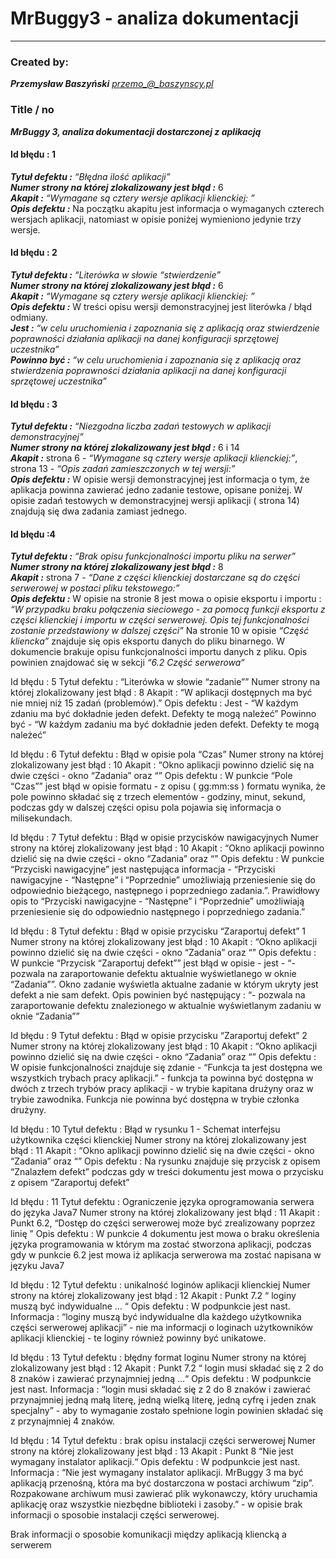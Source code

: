 # MrBuggy3 - analiza dokumentacji
****
### Created by:

***Przemysław Baszyński***
*przemo_@_baszynscy.pl*

### Title / no
***MrBuggy 3, analiza dokumentacji dostarczonej z aplikacją***


#### Id błędu : 1

***Tytuł defektu :*** *“Błędna ilość aplikacji”*\
***Numer strony na której zlokalizowany jest błąd :*** 6\
***Akapit :*** *“Wymagane są cztery wersje aplikacji klienckiej: ”*\
***Opis defektu :*** Na początku akapitu jest informacja o wymaganych czterech wersjach aplikacji, natomiast w opisie poniżej wymieniono jedynie trzy wersje.

#### Id błędu : 2

***Tytuł defektu :*** *“Literówka w słowie “stwierdzenie”*\
***Numer strony na której zlokalizowany jest błąd :*** 6\
***Akapit :*** *“Wymagane są cztery wersje aplikacji klienckiej: ”*\
***Opis defektu :*** W treści opisu wersji demonstracyjnej jest literówka / błąd odmiany.\
***Jest :*** *“w celu uruchomienia i zapoznania się z aplikacją oraz stwierdzenie poprawności działania aplikacji na danej konfiguracji sprzętowej uczestnika”*\
***Powinno być :*** *“w celu uruchomienia i zapoznania się z aplikacją oraz stwierdzenia poprawności działania aplikacji na danej konfiguracji sprzętowej uczestnika”*

#### Id błędu : 3

***Tytuł defektu :*** *“Niezgodna liczba zadań testowych w aplikacji demonstracyjnej”*\
***Numer strony na której zlokalizowany jest błąd :*** 6 i 14\
***Akapit :*** strona 6 - *“Wymagane są cztery wersje aplikacji klienckiej:”*, strona 13 - *“Opis zadań zamieszczonych w tej wersji:”*\
***Opis defektu :*** W opisie wersji demonstracyjnej jest informacja o tym, że aplikacja powinna zawierać jedno zadanie testowe, opisane poniżej. W opisie zadań testowych w demonstracyjnej wersji aplikacji ( strona 14) znajdują się dwa zadania zamiast jednego.

#### Id błędu :4

***Tytuł defektu :*** *“Brak opisu funkcjonalności importu pliku na serwer”*\
***Numer strony na której zlokalizowany jest błąd :*** 8\
***Akapit :*** strona 7 - *“Dane z części klienckiej dostarczane są do części serwerowej w postaci pliku tekstowego:”*\
***Opis defektu :*** W opisie na stronie 8 jest mowa o opisie eksportu i importu : *“W przypadku braku połączenia sieciowego - za pomocą funkcji eksportu z części klienckiej i importu w części serwerowej. Opis tej funkcjonalności zostanie przedstawiony w dalszej części”*
Na stronie 10 w opisie *“Część kliencka”* znajduje się opis eksportu danych do pliku binarnego. W dokumencie brakuje opisu funkcjonalności importu danych z pliku. Opis powinien znajdować się w sekcji *“6.2 Część serwerowa“*




Id błędu : 5
Tytuł defektu : “Literówka w słowie “zadanie””
Numer strony na której zlokalizowany jest błąd : 8
Akapit : “W aplikacji dostępnych ma być nie mniej niż 15 zadań (problemów).”
Opis defektu : 
Jest - “W każdym zdaniu ma być dokładnie jeden defekt. Defekty te mogą należeć”
Powinno być - “W każdym zadaniu ma być dokładnie jeden defekt. Defekty te mogą należeć”

Id błędu : 6
Tytuł defektu : Błąd w opisie pola “Czas”
Numer strony na której zlokalizowany jest błąd : 10
Akapit : “Okno aplikacji powinno dzielić się na dwie części - okno “Zadania” oraz “”
Opis defektu : W punkcie “Pole “Czas”” jest błąd w opisie formatu - z opisu ( gg:mm:ss ) formatu wynika, że pole powinno składać się z trzech elementów - godziny, minut, sekund, podczas gdy w dalszej części opisu pola pojawia się informacja o milisekundach.

Id błędu : 7
Tytuł defektu : Błąd w opisie przycisków nawigacyjnych
Numer strony na której zlokalizowany jest błąd : 10
Akapit : “Okno aplikacji powinno dzielić się na dwie części - okno “Zadania” oraz “”
Opis defektu : W punkcie “Przyciski nawigacyjne” jest następująca informacja - “Przyciski nawigacyjne - “Następne” i “Poprzednie” umożliwiają przeniesienie się do odpowiednio bieżącego, następnego i poprzedniego zadania.”. Prawidłowy opis to “Przyciski nawigacyjne - “Następne” i “Poprzednie” umożliwiają przeniesienie się do odpowiednio następnego i poprzedniego zadania.”

Id błędu : 8
Tytuł defektu : Błąd w opisie przycisku “Zaraportuj defekt” 1
Numer strony na której zlokalizowany jest błąd : 10
Akapit : “Okno aplikacji powinno dzielić się na dwie części - okno “Zadania” oraz “”
Opis defektu : W punkcie “Przycisk “Zaraportuj defekt”” jest błąd w opisie - jest - “- pozwala na zaraportowanie defektu aktualnie wyświetlanego w oknie “Zadania””. Okno zadanie wyświetla aktualne zadanie w którym ukryty jest defekt a nie sam defekt. Opis powinien być następujący : “- pozwala na zaraportowanie defektu znalezionego w aktualnie wyświetlanym zadaniu w oknie “Zadania””








Id błędu : 9
Tytuł defektu : Błąd w opisie przycisku “Zaraportuj defekt” 2
Numer strony na której zlokalizowany jest błąd : 10
Akapit : “Okno aplikacji powinno dzielić się na dwie części - okno “Zadania” oraz “”
Opis defektu : W opisie funkcjonalności znajduje się zdanie - “Funkcja ta jest dostępna we wszystkich trybach pracy aplikacji.” - funkcja ta powinna być dostępna w dwóch z trzech trybów pracy aplikacji - w trybie kapitana drużyny oraz w trybie zawodnika. Funkcja nie powinna być dostępna w trybie członka drużyny.

Id błędu : 10
Tytuł defektu : Błąd w rysunku 1 - Schemat interfejsu użytkownika części klienckiej
Numer strony na której zlokalizowany jest błąd : 11
Akapit : “Okno aplikacji powinno dzielić się na dwie części - okno “Zadania” oraz “”
Opis defektu :  Na rysunku znajduje się przycisk z opisem “Znalazłem defekt” podczas gdy w treści dokumentu jest mowa o przycisku z opisem “Zaraportuj defekt”

Id błędu : 11
Tytuł defektu : Ograniczenie języka oprogramowania serwera do języka Java7
Numer strony na której zlokalizowany jest błąd : 11
Akapit : Punkt 6.2, “Dostęp do części serwerowej może być zrealizowany poprzez linię ”
Opis defektu : W punkcie 4 dokumentu jest mowa o braku określenia języka programowania w którym ma zostać stworzona aplikacji, podczas gdy w punkcie 6.2 jest mowa iż aplikacja serwerowa ma zostać napisana w języku Java7

Id błędu : 12
Tytuł defektu : unikalność loginów aplikacji klienckiej
Numer strony na której zlokalizowany jest błąd : 12
Akapit : Punkt 7.2 “ loginy muszą być indywidualne … “
Opis defektu : W podpunkcie jest nast. Informacja : “loginy muszą być indywidualne dla każdego użytkownika części serwerowej aplikacji” - nie ma informacji o loginach użytkowników aplikacji klienckiej - te loginy również powinny być unikatowe.

Id błędu : 13
Tytuł defektu : błędny format loginu
Numer strony na której zlokalizowany jest błąd : 12
Akapit : Punkt 7.2 “ login musi składać się z 2 do 8 znaków i zawierać przynajmniej jedną ...“
Opis defektu : W podpunkcie jest nast. Informacja : “login musi składać się z 2 do 8 znaków i zawierać przynajmniej jedną małą literę, jedną wielką literę, jedną cyfrę i jeden znak specjalny” - aby to wymaganie zostało spełnione login powinien składać się z przynajmniej 4 znaków.




Id błędu : 14
Tytuł defektu : brak opisu instalacji części serwerowej
Numer strony na której zlokalizowany jest błąd : 13
Akapit : Punkt 8 “Nie jest wymagany instalator aplikacji.“
Opis defektu : W podpunkcie jest nast. Informacja : “Nie jest wymagany instalator aplikacji. MrBuggy 3 ma być aplikacją przenośną, która ma być dostarczona w postaci archiwum “zip”. Rozpakowane archiwum musi zawierać plik wykonawczy, który uruchamia aplikację oraz wszystkie niezbędne biblioteki i zasoby.” - w opisie brak informacji o sposobie instalacji części serwerowej.

Brak informacji o sposobie komunikacji między aplikacją kliencką a serwerem
